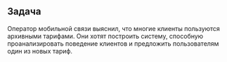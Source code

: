 ## Задача

Оператор мобильной связи выяснил, что многие клиенты пользуются архивными тарифами. 
Они хотят построить систему, способную проанализировать поведение клиентов и предложить пользователям один из новых тариф.
